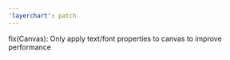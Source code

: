 ```yaml
---
'layerchart': patch
---
```


fix(Canvas): Only apply text/font properties to canvas to improve performance
